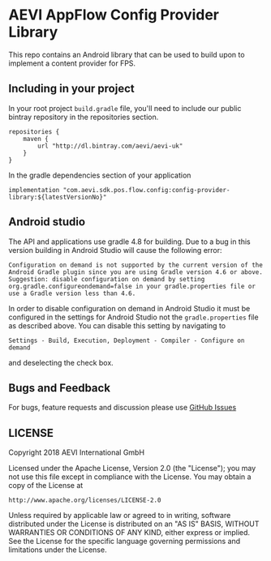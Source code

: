 # AEVI AppFlow Config Provider Library

This repo contains an Android library that can be used to build upon to implement a content provider for FPS.

## Including in your project

In your root project `build.gradle` file, you'll need to include our public bintray repository in the repositories section.

```
repositories {
    maven {
        url "http://dl.bintray.com/aevi/aevi-uk"
    }
}
```

In the gradle dependencies section of your application

```
implementation "com.aevi.sdk.pos.flow.config:config-provider-library:${latestVersionNo}"
```


## Android studio

The API and applications use gradle 4.8 for building. Due to a bug in this version building in Android Studio will cause the following
error:

```text
Configuration on demand is not supported by the current version of the Android Gradle plugin since you are using Gradle version 4.6 or above. Suggestion: disable configuration on demand by setting org.gradle.configureondemand=false in your gradle.properties file or use a Gradle version less than 4.6.
```

In order to disable configuration on demand in Android Studio it must be configured in the settings for Android Studio not the
`gradle.properties` file as described above. You can disable this setting by navigating to

```text
Settings - Build, Execution, Deployment - Compiler - Configure on demand
```

and deselecting the check box.


## Bugs and Feedback

For bugs, feature requests and discussion please use [GitHub Issues](https://github.com/Aevi-UK/android-ui-library/issues)

## LICENSE

Copyright 2018 AEVI International GmbH

Licensed under the Apache License, Version 2.0 (the "License");
you may not use this file except in compliance with the License.
You may obtain a copy of the License at

    http://www.apache.org/licenses/LICENSE-2.0

Unless required by applicable law or agreed to in writing, software
distributed under the License is distributed on an "AS IS" BASIS,
WITHOUT WARRANTIES OR CONDITIONS OF ANY KIND, either express or implied.
See the License for the specific language governing permissions and
limitations under the License.